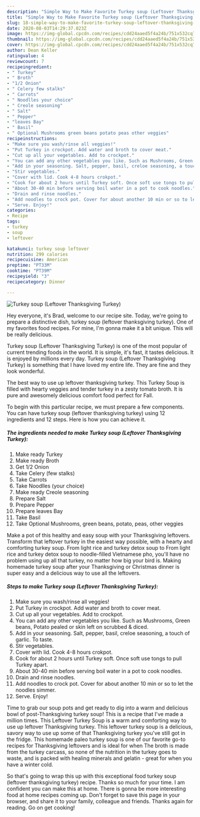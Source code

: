 ```yaml
---
description: "Simple Way to Make Favorite Turkey soup (Leftover Thanksgiving Turkey)"
title: "Simple Way to Make Favorite Turkey soup (Leftover Thanksgiving Turkey)"
slug: 18-simple-way-to-make-favorite-turkey-soup-leftover-thanksgiving-turkey
date: 2020-08-03T14:29:37.023Z
image: https://img-global.cpcdn.com/recipes/cdd24aaed5f4a24b/751x532cq70/turkey-soup-leftover-thanksgiving-turkey-recipe-main-photo.jpg
thumbnail: https://img-global.cpcdn.com/recipes/cdd24aaed5f4a24b/751x532cq70/turkey-soup-leftover-thanksgiving-turkey-recipe-main-photo.jpg
cover: https://img-global.cpcdn.com/recipes/cdd24aaed5f4a24b/751x532cq70/turkey-soup-leftover-thanksgiving-turkey-recipe-main-photo.jpg
author: Dean Keller
ratingvalue: 4
reviewcount: 7
recipeingredient:
- " Turkey"
- " Broth"
- "1/2 Onion"
- " Celery few stalks"
- " Carrots"
- " Noodlles your choice"
- " Creole seasoning"
- " Salt"
- " Pepper"
- "leaves Bay"
- " Basil"
- " Optional Mushrooms green beans potato peas other veggies"
recipeinstructions:
- "Make sure you wash/rinse all veggies!"
- "Put Turkey in crockpot. Add water and broth to cover meat."
- "Cut up all your vegetables. Add to crockpot."
- "You can add any other vegetables you like. Such as Mushrooms, Green beans, Potato pealed or skin left on scrubbed &amp; diced."
- "Add in your seasoning. Salt, pepper, basil, creloe seasoning, a touch of garlic. To taste."
- "Stir vegetables."
- "Cover with lid. Cook 4-8 hours crokpot."
- "Cook for about 2 hours until Turkey soft. Once soft use tongs to pull Turkey apart."
- "About 30-40 min before serving boil water in a pot to cook noodles."
- "Drain and rinse noodles."
- "Add noodles to crock pot. Cover for about another 10 min or so to let the noodles simmer."
- "Serve. Enjoy!"
categories:
- Recipe
tags:
- turkey
- soup
- leftover

katakunci: turkey soup leftover 
nutrition: 299 calories
recipecuisine: American
preptime: "PT33M"
cooktime: "PT39M"
recipeyield: "3"
recipecategory: Dinner

---
```



![Turkey soup (Leftover Thanksgiving Turkey)](https://img-global.cpcdn.com/recipes/cdd24aaed5f4a24b/751x532cq70/turkey-soup-leftover-thanksgiving-turkey-recipe-main-photo.jpg)

Hey everyone, it's Brad, welcome to our recipe site. Today, we're going to prepare a distinctive dish, turkey soup (leftover thanksgiving turkey). One of my favorites food recipes. For mine, I'm gonna make it a bit unique. This will be really delicious.

Turkey soup (Leftover Thanksgiving Turkey) is one of the most popular of current trending foods in the world. It is simple, it's fast, it tastes delicious. It is enjoyed by millions every day. Turkey soup (Leftover Thanksgiving Turkey) is something that I have loved my entire life. They are fine and they look wonderful.

The best way to use up leftover thanksgiving turkey. This Turkey Soup is filled with hearty veggies and tender turkey in a zesty tomato broth. It is pure and awesomely delicious comfort food perfect for Fall.


To begin with this particular recipe, we must prepare a few components. You can have turkey soup (leftover thanksgiving turkey) using 12 ingredients and 12 steps. Here is how you can achieve it.

<!--inarticleads1-->

##### The ingredients needed to make Turkey soup (Leftover Thanksgiving Turkey):

1. Make ready  Turkey
1. Make ready  Broth
1. Get 1/2 Onion
1. Take  Celery (few stalks)
1. Take  Carrots
1. Take  Noodlles (your choice)
1. Make ready  Creole seasoning
1. Prepare  Salt
1. Prepare  Pepper
1. Prepare leaves Bay
1. Take  Basil
1. Take  Optional Mushrooms, green beans, potato, peas, other veggies


Make a pot of this healthy and easy soup with your Thanksgiving leftovers. Transform that leftover turkey in the easiest way possible, with a hearty and comforting turkey soup. From light rice and turkey detox soup to From light rice and turkey detox soup to noodle-filled Vietnamese pho, you&#39;ll have no problem using up all that turkey, no matter how big your bird is. Making homemade turkey soup after your Thanksgiving or Christmas dinner is super easy and a delicious way to use all the leftovers. 

<!--inarticleads2-->

##### Steps to make Turkey soup (Leftover Thanksgiving Turkey):

1. Make sure you wash/rinse all veggies!
1. Put Turkey in crockpot. Add water and broth to cover meat.
1. Cut up all your vegetables. Add to crockpot.
1. You can add any other vegetables you like. Such as Mushrooms, Green beans, Potato pealed or skin left on scrubbed &amp; diced.
1. Add in your seasoning. Salt, pepper, basil, creloe seasoning, a touch of garlic. To taste.
1. Stir vegetables.
1. Cover with lid. Cook 4-8 hours crokpot.
1. Cook for about 2 hours until Turkey soft. Once soft use tongs to pull Turkey apart.
1. About 30-40 min before serving boil water in a pot to cook noodles.
1. Drain and rinse noodles.
1. Add noodles to crock pot. Cover for about another 10 min or so to let the noodles simmer.
1. Serve. Enjoy!


Time to grab our soup pots and get ready to dig into a warm and delicious bowl of post-Thanksgiving turkey soup! This is a recipe that I&#39;ve made a million times. This Leftover Turkey Soup is a warm and comforting way to use up leftover Thanksgiving turkey. This leftover turkey soup is a delicious, savory way to use up some of that Thanksgiving turkey you&#39;ve still got in the fridge. This homemade paleo turkey soup is one of our favorite go-to recipes for Thanksgiving leftovers and is ideal for when The broth is made from the turkey carcass, so none of the nutrition in the turkey goes to waste, and is packed with healing minerals and gelatin - great for when you have a winter cold. 

So that's going to wrap this up with this exceptional food turkey soup (leftover thanksgiving turkey) recipe. Thanks so much for your time. I am confident you can make this at home. There is gonna be more interesting food at home recipes coming up. Don't forget to save this page in your browser, and share it to your family, colleague and friends. Thanks again for reading. Go on get cooking!

